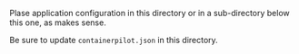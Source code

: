 Plase application configuration in this directory or in a sub-directory below
this one, as makes sense.

Be sure to update `containerpilot.json` in this directory.
